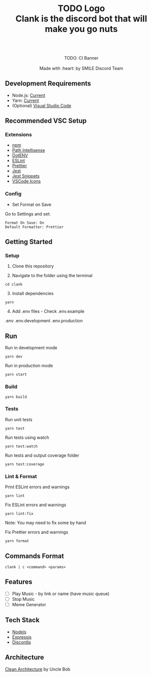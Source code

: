 <h1 align="center">
  TODO Logo
  <br>
    Clank is the discord bot that will make you go nuts
  <br>
  <br>
</h1>

<p align="center">
  <br>
  TODO: CI Banner
  <br>
  <br>
  Made with :heart: by SMILE Discord Team
</p>

## Development Requirements

- Node.js: [Current](https://nodejs.org/en/)
- Yarn: [Current](https://classic.yarnpkg.com/lang/en/docs/install)
- (Optional) [Visual Studio Code](https://code.visualstudio.com/)

## Recommended VSC Setup

### Extensions

- [npm](https://marketplace.visualstudio.com/items?itemName=eg2.vscode-npm-script)
- [Path Intellisense](https://marketplace.visualstudio.com/items?itemName=christian-kohler.path-intellisense)
- [DotENV](https://marketplace.visualstudio.com/items?itemName=mikestead.dotenv)
- [ESLint](https://marketplace.visualstudio.com/items?itemName=dbaeumer.vscode-eslint)
- [Prettier](https://marketplace.visualstudio.com/items?itemName=esbenp.prettier-vscode)
- [Jest](https://marketplace.visualstudio.com/items?itemName=Orta.vscode-jest)
- [Jest Snippets](https://marketplace.visualstudio.com/items?itemName=andys8.jest-snippets)
- [VSCode Icons](https://marketplace.visualstudio.com/items?itemName=vscode-icons-team.vscode-icons)

### Config

- Set Format on Save

Go to Settings and set:

```
Format On Save: On
Default Formatter: Prettier
```

## Getting Started

### Setup

1. Clone this repository

2. Navigate to the folder using the terminal

```
cd clank
```

3. Install dependencies

```
yarn
```

4. Add .env files - Check .env.example

.env
.env.development
.env.production

## Run

Run in development mode

```
yarn dev
```

Run in production mode

```
yarn start
```

### Build

```
yarn build
```

### Tests

Run unit tests

```
yarn test
```

Run tests using watch

```
yarn test:watch
```

Run tests and output coverage folder

```
yarn test:coverage
```

### Lint & Format

Print ESLint errors and warnings

```
yarn lint
```

Fix ESLint errors and warnings

```
yarn lint:fix
```

Note: You may need to fix some by hand

Fix Prettier errors and warnings

```
yarn format
```

## Commands Format

```
clank | c <command> <params>
```

## Features

- [ ] Play Music - by link or name (have music queue)
- [ ] Stop Music
- [ ] Meme Generator

## Tech Stack

- [Nodejs](https://nodejs.org/en/)
- [Expressjs](https://expressjs.com/)
- [Discordjs](https://discord.js.org/#/)

## Architecture

[Clean Architecture](https://blog.cleancoder.com/uncle-bob/2012/08/13/the-clean-architecture.html) by Uncle Bob
